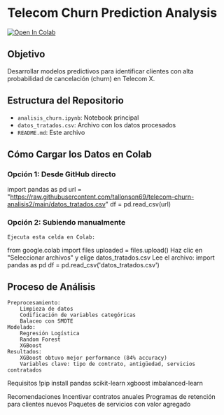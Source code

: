 # Telecom Churn Prediction Analysis

[![Open In Colab](https://colab.research.google.com/assets/colab-badge.svg)](https://colab.research.google.com/github/tallonson69/telecom-churn-analisis2/blob/main/analisis_churn.ipynb)

## Objetivo
Desarrollar modelos predictivos para identificar clientes con alta probabilidad de cancelación (churn) en Telecom X.

## Estructura del Repositorio
- `analisis_churn.ipynb`: Notebook principal
- `datos_tratados.csv`: Archivo con los datos procesados
- `README.md`: Este archivo

## Cómo Cargar los Datos en Colab

### Opción 1: Desde GitHub directo
import pandas as pd
url = "https://raw.githubusercontent.com/tallonson69/telecom-churn-analisis2/main/datos_tratados.csv"
df = pd.read_csv(url)

### Opción 2: Subiendo manualmente
    Ejecuta esta celda en Colab:
from google.colab import files
uploaded = files.upload()
    Haz clic en "Seleccionar archivos" y elige datos_tratados.csv
    Lee el archivo:
import pandas as pd
df = pd.read_csv('datos_tratados.csv')

## Proceso de Análisis
    Preprocesamiento:
        Limpieza de datos
        Codificación de variables categóricas
        Balaceo con SMOTE
    Modelado:
        Regresión Logística
        Random Forest
        XGBoost
    Resultados:
        XGBoost obtuvo mejor performance (84% accuracy)
        Variables clave: tipo de contrato, antigüedad, servicios contratados

Requisitos
!pip install pandas scikit-learn xgboost imbalanced-learn

Recomendaciones
    Incentivar contratos anuales
    Programas de retención para clientes nuevos
    Paquetes de servicios con valor agregado
